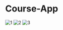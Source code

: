# Course-App


![1](https://user-images.githubusercontent.com/59422278/101283717-4a676900-37ed-11eb-920d-1d4d980b1b12.png)
![2](https://user-images.githubusercontent.com/59422278/101283719-4b989600-37ed-11eb-8607-3ae6f55287f2.png)
![3](https://user-images.githubusercontent.com/59422278/101283720-4cc9c300-37ed-11eb-8614-024a591af3a5.png)

